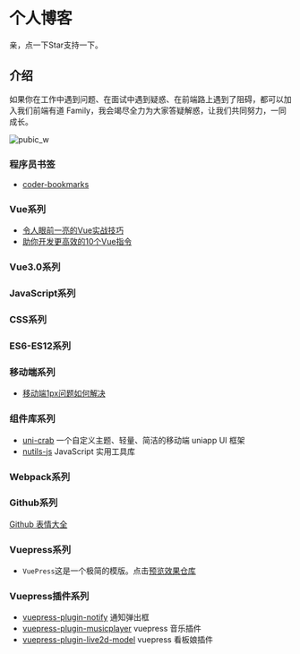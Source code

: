 # 个人博客
亲，点一下Star支持一下。
## 介绍

如果你在工作中遇到问题、在面试中遇到疑惑、在前端路上遇到了阻碍，都可以加入我们前端有道 Family，我会竭尽全力为大家答疑解惑，让我们共同努力，一同成长。

![pubic_w](https://cdn.jsdelivr.net/gh/qqlcx5/figure-bed@v1.0.0/image/public_w.jpg)

### 程序员书签
- [coder-bookmarks](https://github.com/qqlcx5/coder-bookmarks/blob/dev/docs/website/pages.md)
### Vue系列
- [令人眼前一亮的Vue实战技巧](Vue系列/令人眼前一亮的Vue实战技巧.md)
- [助你开发更高效的10个Vue指令](Vue系列/助你开发更高效的10个Vue指令.md)

### Vue3.0系列

### JavaScript系列

### CSS系列

### ES6-ES12系列

### 移动端系列
- [移动端1px问题如何解决](移动端系列/移动端1px问题如何解决.md)
### 组件库系列
- [uni-crab](https://github.com/qqlcx5/uni-crab) 一个自定义主题、轻量、简洁的移动端 uniapp UI 框架
- [nutils-js](https://github.com/qqlcx5/nutils-js) JavaScript 实用工具库


### Webpack系列


### Github系列
[Github 表情大全](Github系列/github-emoji)

### Vuepress系列

- `VuePress`这是一个极简的模版。点击[预览效果](https://qqlcx5.gitee.io/vuepress-template/)[仓库](https://github.com/qqlcx5/vuepress-template)
### Vuepress插件系列

- [vuepress-plugin-notify](https://github.com/qqlcx5/vuepress-plugin-notify) 通知弹出框
- [vuepress-plugin-musicplayer](https://github.com/qqlcx5/vuepress-plugin-musicplayer) vuepress 音乐插件
- [vuepress-plugin-live2d-model](https://github.com/qqlcx5/vuepress-plugin-live2d-model) vuepress 看板娘插件



